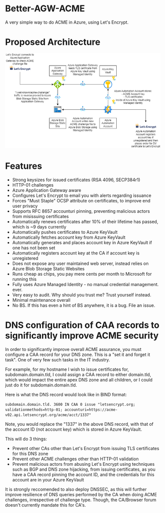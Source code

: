 # Better-AGW-ACME

A very simple way to do ACME in Azure, using Let's Encrypt.

# Proposed Architecture

![Architectural Diagram](diagram.png)

# Features

- Strong keysizes for issued certificates (RSA 4096, SECP384r1)
- HTTP-01 challenges
- Azure Application Gateway aware
- Configures Let's Encrypt to email you with alerts regarding issuance
- Forces "Must Staple" OCSP attribute on certificates, to improve end user privacy
- Supports RFC 8657 accounturi pinning, preventing malicious actors from misissuing certificates
- Automatically renews certificates after 10% of their lifetime has passed, which is ~9 days currently
- Automatically pushes certificates to Azure KeyVault
- Automatically fetches account key from Azure KeyVault
- Automatically generates and places account key in Azure KeyVault if one has not been set
- Automatically registers account key at the CA if account key is unregistered
- Does not expose any user maintained web server, instead relies on Azure Blob Storage Static Websites
- Runs cheap as chips, you pay mere cents per month to Microsoft for running this
- Fully uses Azure Managed Identity - no manual credential management. ever.
- Very easy to audit. Why should you trust me? Trust yourself instead.
- Minimal maintenance overall
- No BS. If this has even a hint of BS anywhere, it is a bug. File an issue.

# DNS configuration of CAA records to significantly improve ACME security

In order to significantly improve overall ACME assurance, you must configure a CAA record for your DNS zone. This is a "set it and forget it task". One of very few such tasks in the IT industry.

For example, for my hostname I wish to issue certificates for, subdomain.domain.tld, I could assign a CAA record to either domain.tld, which would impact the entire apex DNS zone and all children, or I could just do it for subdomain.domain.tld.

Here is what the DNS record would look like in BIND format:

```subdomain.domain.tld. 3600 IN CAA 0 issue "letsencrypt.org; validationmethods=http-01; accounturi=https://acme-v02.api.letsencrypt.org/acme/acct/1337"```

Note, you would replace the "1337" in the above DNS record, with that of the account ID (not account key) which is stored in Azure KeyVault.

This will do 3 things:

- Prevent other CAs other than Let's Encrypt from issuing TLS certificates for this DNS zone
- Prevent other ACME challenges other than HTTP-01 validation
- Prevent malicious actors from abusing Let's Encrypt using techniques such as BGP and DNS zone hijacking, from issuing certificates, as you have a CAA record pinning the account ID, and the credentials for this account are in your Azure KeyVault

It is strongly reccomended to also deploy DNSSEC, as this will further improve resilience of DNS queries performed by the CA when doing ACME challenges, irrespective of challenge type. Though, the CA/Browser forum doesn't currently mandate this for CA's.
